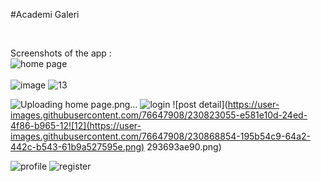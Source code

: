 #Academi Galeri

<br>

Screenshots of the app :
<br>![home page](https://user-images.githubusercontent.com/76647908/230823036-eff2c294-5952-4028-8943-2a2dd9b37c77.png)
<br><br>![image](https://user-images.githubusercontent.com/76647908/230868639-210f33ee-0c0f-48a8-8163-de7b936f7db2.png)
![13](https://user-images.githubusercontent.com/76647908/230869110-dfbf531e-1b47-4dbb-b881-700e2e322969.png)


![Uploading home page.png…]()
![login ](https://user-images.githubusercontent.com/76647908/230823048-8bb4a795-5609-42fa-b83c-371c51971260.png)
![post detail](https://user-images.githubusercontent.com/76647908/230823055-e581e10d-24ed-4f86-b965-12![12](https://user-images.githubusercontent.com/76647908/230868854-195b54c9-64a2-442c-b543-61b9a527595e.png)
293693ae90.png)

![profile](https://user-images.githubusercontent.com/76647908/230823064-dae56438-851b-4001-9ad8-2206c9c6230d.png)
![register](https://user-images.githubusercontent.com/76647908/230823078-c84ca356-4398-48b5-8535-cb32bb14ef7b.png)


